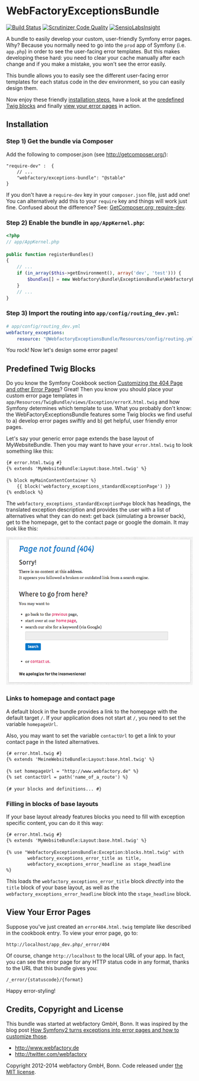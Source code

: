 WebFactoryExceptionsBundle
==========================

[![Build Status](https://travis-ci.org/webfactory/exceptions-bundle.png?branch=master)](https://travis-ci.org/webfactory/exceptions-bundle)
[![Scrutinizer Code Quality](https://scrutinizer-ci.com/g/webfactory/exceptions-bundle/badges/quality-score.png?s=1fffd149d27d559a98d2593827453445d9d31995)](https://scrutinizer-ci.com/g/webfactory/exceptions-bundle/)
[![SensioLabsInsight](https://insight.sensiolabs.com/projects/c381412c-205d-41a1-b74f-7e7897a33abe/mini.png)](https://insight.sensiolabs.com/projects/c381412c-205d-41a1-b74f-7e7897a33abe)

A bundle to easily develop your custom, user-friendly Symfony error pages.
Why? Because you normally need to go into the ``prod`` app of Symfony (i.e. ``app.php``)
in order to see the user-facing error templates. But this makes developing
these hard: you need to clear your cache manually after each change and if
you make a mistake, you won't see the error easily.

This bundle allows you to easily see the different user-facing error templates
for each status code in the dev environment, so you can easily design them.

Now enjoy these friendly [installation steps](#installation), have a look at the [predefined Twig blocks](#predefined-twig-blocks)
and finally [view your error pages](#view-your-error-pages) in action.

Installation
------------

### Step 1) Get the bundle via Composer

Add the following to composer.json (see http://getcomposer.org/):

    "require-dev" :  {
        // ...
        "webfactory/exceptions-bundle": "@stable"
    }

If you don't have a `require-dev` key in your `composer.json` file, just
add one! You can alternatively add this to your `require` key and things
will work just fine. Confused about the difference? See:
[GetComposer.org: require-dev](https://getcomposer.org/doc/04-schema.md#require-dev).

### Step 2) Enable the bundle in `app/AppKernel.php`:

```php
<?php
// app/AppKernel.php

public function registerBundles()
{
    // ...
    if (in_array($this->getEnvironment(), array('dev', 'test'))) {
        $bundles[] = new Webfactory\Bundle\ExceptionsBundle\WebfactoryExceptionsBundle();
    }
    // ...
}
```

### Step 3) Import the routing into `app/config/routing_dev.yml`:

```yaml
# app/config/routing_dev.yml
webfactory_exceptions:
    resource: "@WebfactoryExceptionsBundle/Resources/config/routing.yml"
```

You rock! Now let's design some error pages!

Predefined Twig Blocks
----------------------

Do you know the Symfony Cookbook section
[Customizing the 404 Page and other Error Pages](http://symfony.com/doc/current/cookbook/controller/error_pages.html#customizing-the-404-page-and-other-error-pages)?
Great! Then you know you should place your custom error page templates in `app/Resources/TwigBundle/views/Exception/errorX.html.twig`
and how Symfony determines which template to use. What you probably don't know: the WebFactoryExceptionsBundle features
some Twig blocks we find useful to a) develop error pages swiftly and b) get helpful, user friendly error pages.

Let's say your generic error page extends the base layout of MyWebsiteBundle. Then you may want to have your
`error.html.twig` to look something like this:

    {# error.html.twig #}
    {% extends 'MyWebsiteBundle:Layout:base.html.twig' %}

    {% block myMainContentContainer %}
        {{ block('webfactory_exceptions_standardExceptionPage') }}
    {% endblock %}

The `webfactory_exceptions_standardExceptionPage` block has headings, the translated exception description and provides
the user with a list of alternatives what they can do next: get back (simulating a browser back), get to the homepage,
get to the contact page or google the domain. It may look like this:

![Sample rendering of the webfactory_exceptions_standardExceptionPage block](Resources/doc/images/webfactory_exceptions_standardExceptionPage-example.png)

### Links to homepage and contact page

A default block in the bundle provides a link to the homepage with the default target `/`. If your application does not
start at `/`, you need to set the variable `homepageUrl`.

Also, you may want to set the variable `contactUrl` to get a link to your contact page in the listed alternatives.

    {# error.html.twig #}
    {% extends 'MeineWebsiteBundle:Layout:base.html.twig' %}

    {% set homepageUrl = "http://www.webfactory.de" %}
    {% set contactUrl = path('name_of_a_route') %}

    {# your blocks and definitions... #}

### Filling in blocks of base layouts

If your base layout already features blocks you need to fill with exception specific content, you can do it this way:

    {# error.html.twig #}
    {% extends 'MyWebsiteBundle:Layout:base.html.twig' %}

    {% use "WebfactoryExceptionsBundle:Exception:blocks.html.twig" with
            webfactory_exceptions_error_title as title,
            webfactory_exceptions_error_headline as stage_headline
    %}

This loads the `webfactory_exceptions_error_title` block *directly* into the `title` block of your base layout, as well
as the `webfactory_exceptions_error_headline` block into the `stage_headline` block.

View Your Error Pages
---------------------

Suppose you've just created an ``error404.html.twig`` template like described
in the cookbook entry. To view your error page, go to:

    http://localhost/app_dev.php/_error/404

Of course, change ``http://localhost`` to the local URL of your app. In
fact, you can see the error page for any HTTP status code in any format,
thanks to the URL that this bundle gives you:

    /_error/{statuscode}/{format}

Happy error-styling!

Credits, Copyright and License
------------------------------

This bundle was started at webfactory GmbH, Bonn. It was inspired by the blog post [How Symfony2 turns exceptions into error pages and how to customize those](http://inside.webfactory.de/de/blog/symfony2-exception-handling-and-custom-error-pages-explained.html).

- <http://www.webfactory.de>
- <http://twitter.com/webfactory>

Copyright 2012-2014 webfactory GmbH, Bonn. Code released under [the MIT license](LICENSE).
